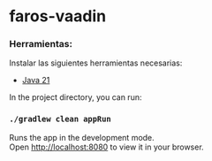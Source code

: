 ﻿# faros-vaadin

### Herramientas:

Instalar las siguientes herramientas necesarias:

- [Java 21](http://www.java.com/)

In the project directory, you can run:

### `./gradlew clean appRun`

Runs the app in the development mode.\
Open [http://localhost:8080](http://localhost:8080) to view it in your browser.
